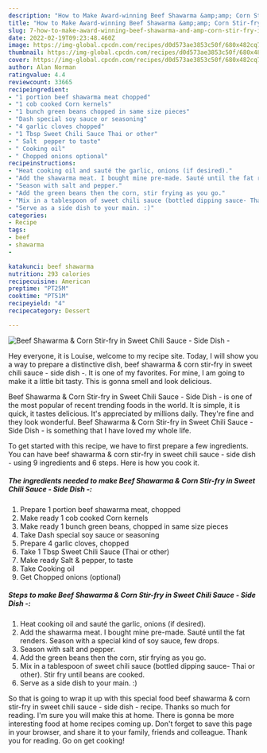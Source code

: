 ```yaml
---
description: "How to Make Award-winning Beef Shawarma &amp;amp; Corn Stir-fry in Sweet Chili Sauce - Side Dish -"
title: "How to Make Award-winning Beef Shawarma &amp;amp; Corn Stir-fry in Sweet Chili Sauce - Side Dish -"
slug: 7-how-to-make-award-winning-beef-shawarma-and-amp-corn-stir-fry-in-sweet-chili-sauce-side-dish
date: 2022-02-19T09:23:48.460Z
image: https://img-global.cpcdn.com/recipes/d0d573ae3853c50f/680x482cq70/beef-shawarma-corn-stir-fry-in-sweet-chili-sauce-side-dish-recipe-main-photo.jpg
thumbnail: https://img-global.cpcdn.com/recipes/d0d573ae3853c50f/680x482cq70/beef-shawarma-corn-stir-fry-in-sweet-chili-sauce-side-dish-recipe-main-photo.jpg
cover: https://img-global.cpcdn.com/recipes/d0d573ae3853c50f/680x482cq70/beef-shawarma-corn-stir-fry-in-sweet-chili-sauce-side-dish-recipe-main-photo.jpg
author: Alan Norman
ratingvalue: 4.4
reviewcount: 33665
recipeingredient:
- "1 portion beef shawarma meat chopped"
- "1 cob cooked Corn kernels"
- "1 bunch green beans chopped in same size pieces"
- "Dash special soy sauce or seasoning"
- "4 garlic cloves chopped"
- "1 Tbsp Sweet Chili Sauce Thai or other"
- " Salt  pepper to taste"
- " Cooking oil"
- " Chopped onions optional"
recipeinstructions:
- "Heat cooking oil and sauté the garlic, onions (if desired)."
- "Add the shawarma meat. I bought mine pre-made. Sauté until the fat renders. Season with a special kind of soy sauce, few drops."
- "Season with salt and pepper."
- "Add the green beans then the corn, stir frying as you go."
- "Mix in a tablespoon of sweet chili sauce (bottled dipping sauce- Thai or other). Stir fry until beans are cooked."
- "Serve as a side dish to your main. :)"
categories:
- Recipe
tags:
- beef
- shawarma
- 

katakunci: beef shawarma  
nutrition: 293 calories
recipecuisine: American
preptime: "PT25M"
cooktime: "PT51M"
recipeyield: "4"
recipecategory: Dessert

---
```



![Beef Shawarma &amp; Corn Stir-fry in Sweet Chili Sauce - Side Dish -](https://img-global.cpcdn.com/recipes/d0d573ae3853c50f/680x482cq70/beef-shawarma-corn-stir-fry-in-sweet-chili-sauce-side-dish-recipe-main-photo.jpg)

Hey everyone, it is Louise, welcome to my recipe site. Today, I will show you a way to prepare a distinctive dish, beef shawarma &amp; corn stir-fry in sweet chili sauce - side dish -. It is one of my favorites. For mine, I am going to make it a little bit tasty. This is gonna smell and look delicious.

Beef Shawarma &amp; Corn Stir-fry in Sweet Chili Sauce - Side Dish - is one of the most popular of recent trending foods in the world. It is simple, it is quick, it tastes delicious. It's appreciated by millions daily. They're fine and they look wonderful. Beef Shawarma &amp; Corn Stir-fry in Sweet Chili Sauce - Side Dish - is something that I have loved my whole life.




To get started with this recipe, we have to first prepare a few ingredients. You can have beef shawarma &amp; corn stir-fry in sweet chili sauce - side dish - using 9 ingredients and 6 steps. Here is how you cook it.

<!--inarticleads1-->

##### The ingredients needed to make Beef Shawarma &amp; Corn Stir-fry in Sweet Chili Sauce - Side Dish -:

1. Prepare 1 portion beef shawarma meat, chopped
1. Make ready 1 cob cooked Corn kernels
1. Make ready 1 bunch green beans, chopped in same size pieces
1. Take Dash special soy sauce or seasoning
1. Prepare 4 garlic cloves, chopped
1. Take 1 Tbsp Sweet Chili Sauce (Thai or other)
1. Make ready  Salt &amp; pepper, to taste
1. Take  Cooking oil
1. Get  Chopped onions (optional)




<!--inarticleads2-->

##### Steps to make Beef Shawarma &amp; Corn Stir-fry in Sweet Chili Sauce - Side Dish -:

1. Heat cooking oil and sauté the garlic, onions (if desired).
1. Add the shawarma meat. I bought mine pre-made. Sauté until the fat renders. Season with a special kind of soy sauce, few drops.
1. Season with salt and pepper.
1. Add the green beans then the corn, stir frying as you go.
1. Mix in a tablespoon of sweet chili sauce (bottled dipping sauce- Thai or other). Stir fry until beans are cooked.
1. Serve as a side dish to your main. :)




So that is going to wrap it up with this special food beef shawarma &amp; corn stir-fry in sweet chili sauce - side dish - recipe. Thanks so much for reading. I'm sure you will make this at home. There is gonna be more interesting food at home recipes coming up. Don't forget to save this page in your browser, and share it to your family, friends and colleague. Thank you for reading. Go on get cooking!
